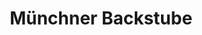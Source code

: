 ---
title: "Münchner Backstube"
url: /muenchen/muenchner-backstube-sendlinger-tor-platz/
shop: Bäckerei
---